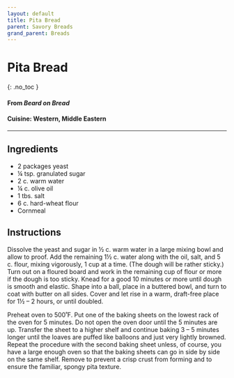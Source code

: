```yaml
---
layout: default
title: Pita Bread
parent: Savory Breads
grand_parent: Breads
---
```


# Pita Bread
{: .no_toc }

#### From <i>Beard on Bread</i>

#### Cuisine: Western, Middle Eastern
---

## Ingredients
<ul>
	<li>2 packages yeast</li>
	<li>¼ tsp. granulated sugar</li>
	<li>2 c. warm water</li>
	<li>¼ c. olive oil</li>
	<li>1 tbs. salt</li>
	<li>6 c. hard-wheat flour</li>
	<li>Cornmeal</li>
</ul>

## Instructions
Dissolve the yeast and sugar in ½ c. warm water in a large mixing bowl and allow to proof. Add the remaining 1½ c. water along with the oil, salt, and 5 c. flour, mixing vigorously, 1 cup at a time. (The dough will be rather sticky.) Turn out on a floured board and work in the remaining cup of flour or more if the dough is too sticky. Knead for a good 10 minutes or more until dough is smooth and elastic. Shape into a ball, place in a buttered bowl, and turn to coat with butter on all sides. Cover and let rise in a warm, draft-free place for 1½ – 2 hours, or until doubled.

Preheat oven to 500˚F. Put one of the baking sheets on the lowest rack of the oven for 5 minutes. Do not open the oven door until the 5 minutes are up. Transfer the sheet to a higher shelf and continue baking 3 – 5 minutes longer until the loaves are puffed like balloons and just very lightly browned. Repeat the procedure with the second baking sheet unless, of course, you have a large enough oven so that the baking sheets can go in side by side on the same shelf. Remove to prevent a crisp crust from forming and to ensure the familiar, spongy pita texture.